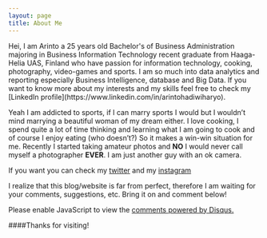```yaml
---
layout: page
title: About Me
---
```



<p1>
Hei, I am Arinto a 25 years old Bachelor's of Business Administration majoring in Business Information Technology recent graduate from Haaga-Helia UAS, Finland who have passion for information technology, cooking, photography, video-games and sports.
</p1>

<p2>
I am so much into data analytics and reporting especially Business Intelligence, database and Big Data. If you want to know more about my interests and my skills feel free to check my [LinkedIn profile](https://www.linkedin.com/in/arintohadiwiharyo).

Yeah I am addicted to sports, if I can marry sports I would but I wouldn’t mind marrying a beautiful woman of my dream either. I love cooking, I spend quite a lot of time thinking and learning what I am going to cook and of course I enjoy eating (who doesn’t?) So it makes a win-win situation for me. Recently I started taking amateur photos and **NO** I would never call myself a photographer **EVER**. I am just another guy with an ok camera.

If you want you can check my [twitter](http://twitter.com/arintole) and my [instagram](https://instagram.com/arintole/)
</p2>

<p class="message">
I realize that this blog/website is far from perfect, therefore I am waiting for your comments, suggestions, etc. Bring it on and comment below!
</p>

<div id="disqus_thread"></div>
<script type="text/javascript">
    /* * * CONFIGURATION VARIABLES * * */
    var disqus_shortname = 'arintole';
    
    /* * * DON'T EDIT BELOW THIS LINE * * */
    (function() {
        var dsq = document.createElement('script'); dsq.type = 'text/javascript'; dsq.async = true;
        dsq.src = '//' + disqus_shortname + '.disqus.com/embed.js';
        (document.getElementsByTagName('head')[0] || document.getElementsByTagName('body')[0]).appendChild(dsq);
    })();
</script>
<noscript>Please enable JavaScript to view the <a href="https://disqus.com/?ref_noscript" rel="nofollow">comments powered by Disqus.</a></noscript>



####Thanks for visiting!
